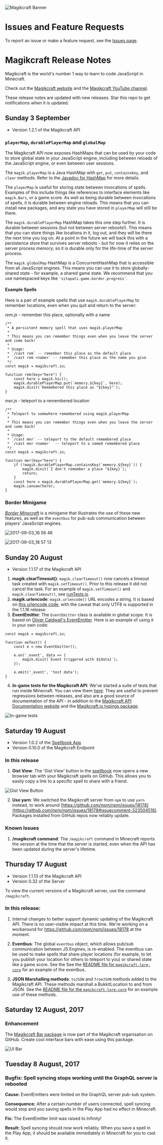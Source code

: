 ![Magikcraft Banner](readmeResources/logo.png)

# Issues and Feature Requests

To report an issue or make a feature request, see the [Issues page](https://github.com/Magikcraft/magikcraft-release-notes/issues).

# Magikcraft Release Notes

Magikcraft is the world's number 1 way to learn to code JavaScript in Minecraft.

Check out the [Magikcraft website](https://www.magikcraft.io) and the [Magikcraft YouTube channel](https://www.youtube.com/channel/UC9cEOcTkQEyiKr2nCZDBYeg/videos).

These release notes are updated with new releases. Star this repo to get notifications when it is updated. 

## Sunday 3 September

* Version 1.2.1 of the Magikcraft API

### `playerMap`, `durablePlayerMap` and `globalMap`

The Magikcraft API now exposes HashMaps that can be used by your code to store global state in your JavaScript engine, including between reloads of the JavaScript engine, or even between user sessions.

The `magik.playerMap` is a Java HashMap with `get`, `put`, `containsKey`, and `clear` methods. Refer to the [Javadoc for HashMap](http://docs.oracle.com/javase/1.5.0/docs/api/java/util/HashMap.html) for more details.

The `playerMap` is useful for storing state between invocations of spells. Examples of this include things like references to interface elements like `magik.Bars`, or a game score. As well as being durable between invocations of spells, it is durable between engine reloads. This means that you can install new packages, and any state you have stored in `playerMap` will still be there.

The `magik.durablePlayerMap` HashMap takes this one step further. It is durable between sessions (but not between server reboots!). This means that you can store things like locations in it, log out, and they will be there the next time you log on. At a point in the future we will back this with a persistence store that survives server reboots - but for now it relies on the server process memory; so it is durable only for the life-time of the server process.

The `magik.globalMap` HashMap is a ConcurrentHashMap that is accessible from all JavaScript engines. This means you can use it to store globally-shared state - for example, a shared game state. We recommend that you use namespaced keys like `'sitapati.game.border.progress'`.

#### Example Spells

Here is a pair of example spells that use `magik.durablePlayerMap` to remember locations, even when you quit and return to the server:

*rem.js* - remember this place, optionally with a name
```
/**
 * A persistent memory spell that uses magik.playerMap
 * 
 * This means you can remember things even when you leave the server and come back!
 * 
 * Usage:
 * `/cast rem` -- remember this place as the default place
 * `/cast rem <name>` -- remember this place as the name you give
 */
const magik = magikcraft.io;

function rem(key="here") {
    const here = magik.hic();
	magik.durablePlayerMap.put(`memory.${key}`, here);
    magik.dixit(`Remembered this place as "${key}"`);
}
```

*mer.js* - teleport to a remembered location
```
/**
 * Teleport to somewhere remembered using magik.playerMap
 * 
 * This means you can remember things even when you leave the server and come back!
 * 
 * Usage: 
 * `/cast mer` -- teleport to the default remembered place
 * `/cast mer <name>`  -- teleport to a named remembered place
 */
const magik = magikcraft.io;

function mer(key="here") {
    if (!magik.durablePlayerMap.containsKey(`memory.${key}`)) {
        magik.dixit(`I don't remember a place "${key}`);
        return;
    }
    const here = magik.durablePlayerMap.get(`memory.${key}`);
    magik.ianuae(here);
}
```

### Border Minigame

[_Border Minecraft_](https://gist.github.com/jwulf/881990f6b3a99e13fe0b8a099b6eb6ac) is a minigame that illustrates the use of these new features, as well as the `eventbus` for pub-sub communication between players' JavaScript engines.

![2017-09-03_18 56 46](https://user-images.githubusercontent.com/406975/30001735-070abf44-90da-11e7-981b-edb8bba05e60.png)

![2017-09-03_18 57 13](https://user-images.githubusercontent.com/406975/30001737-0dbf6240-90da-11e7-97b4-519c8fe6f894.png)

## Sunday 20 August

* Version 1.1.17 of the Magikcraft API

1. **magik.clearTimeout()**: `magik.clearTimeout()` now cancels a timeout task created with `magik.setTimeout()`. Prior to this release it did not cancel the task. For an example of `magik.setTimeout()` and `magik.clearTimeout()`, see [runTests.js](https://gist.github.com/jwulf/17c6151ee47c7972f3523d84f5f52e78#file-runtests-js-L37).
2. **magik.urlencode**: `magik.urlencode()` URL encodes a string. It is based on [this urlencode code](https://github.com/node-modules/urlencode), with the caveat that only UTF8 is supported in the 1.1.16 release. 
3. **EventEmitter**: The `EventEmitter` class is available in global scope. It is based on [Oliver Caldwall's EventEmitter](https://git.io/ee). Here is an example of using it in your own code:

```
const magik = magikcraft.io;

function eeTest() {
    const e = new EventEmitter();

    e.on('_event', data => {
        magik.dixit(`Event triggered with ${data}`);
    });

    e.emit('_event', 'test data');
}
```
4. **In-game tests for the Magikcraft API**: We've started a suite of tests that run inside Minecraft. You can view them [here](https://gist.github.com/jwulf/17c6151ee47c7972f3523d84f5f52e78#file-runtests-js). They are useful to prevent regressions between releases, and also are a good source of documentation of the API - in addition to the [Magikcraft API Documentation website](http://apidoc.magikcraft.io/modules/magikcraft.io.html) and the [Magikcraft.io typings package](https://github.com/Magikcraft/magikcraft.io).

![In-game tests](readmeResources/tests_in_minecraft.png)

## Saturday 19 August

* Version 1.0.2 of the [Spellbook App](https://play.magikcraft.io)
* Version 0.10.0 of the Magikcraft Endpoint

### In this release

1. **Gist View**: The 'Gist View' button in the [spellbook](https://play.magikcraft.io) now opens a new browser tab with your Magikcraft spells on GitHub. This allows you to easily copy a link to a specific spell to share with a friend.

![Gist View Button](readmeResources/Screen%20Shot%202017-08-19%20at%206.59.25%20pm.png)

2. **Use yarn**: We switched the Magikcraft server from `npm` to use `yarn` instead, to work around [https://github.com/npm/npm/issues/18178](https://github.com/npm/npm/issues/18178#issuecomment-323504516). Packages installed from GitHub repos now reliably update. 

### Known Issues

1. **/magikcraft command**: The `/magikcraft` command in Minecraft reports the version at the time that the server is started, even when the API has been updated during the server's lifetime.

## Thursday 17 August

* Version 1.1.13 of the Magikcraft API 
* Version 0.32 of the Server

To view the current versions of a Magikcraft server, use the command `/magikcraft`.

### In this release:

1. Internal changes to better support dynamic updating of the Magikcraft API. There is no user-visible impact at this time. We're working on a workaround for https://github.com/npm/npm/issues/18178 at the moment.

2. **Eventbus**: The global `eventbus` object, which allows pub/sub communication between JS Engines, is re-enabled. The eventbus can be used to make spells that share player locations (for example, to let you publish your location for others to teleport to you) or shared state like a game score. See the See the [README file for `magikcraft-lore-core`](https://github.com/Magikcraft/magikcraft-lore-core/blob/master/README.md#tojson-and-fromjson) for an example of the eventbus.

3. **JSON Marshalling methods**: `toJSON` and `fromJSON` methods added to the Magikcraft API. These methods marshall a BukkitLocation to and from JSON. See the [README file for the `magikcraft-lore-core`](https://github.com/Magikcraft/magikcraft-lore-core/blob/master/README.md#tojson-and-fromjson) for an example use of these methods.

## Saturday 12 August, 2017

### Enhancement

The [Magikcraft Bar package](http://github.com/magikcraft/magikcraft-lore-ui-bar) is now part of the Magikcraft organisation on GitHub. Create cool interface bars with ease using this package.

![UI Bar](https://media.giphy.com/media/xTkcEzfUCkrTC1q6li/giphy.gif)

## Tuesday 8 August, 2017

### Bugfix: Spell syncing stops working until the GraphQL server is rebooted

**Cause:** EventEmitters were limited on the GraphQL server pub-sub system.

**Consequence:** After a certain number of users connected, spell syncing would stop and you saving spells in the Play App had no effect in Minecraft.

**Fix:** The EventEmitter limit was raised to Infinity!

**Result:** Spell syncing should now work reliably. When you save a spell in the Play App, it should be available immediately in Minecraft for you to cast it.


